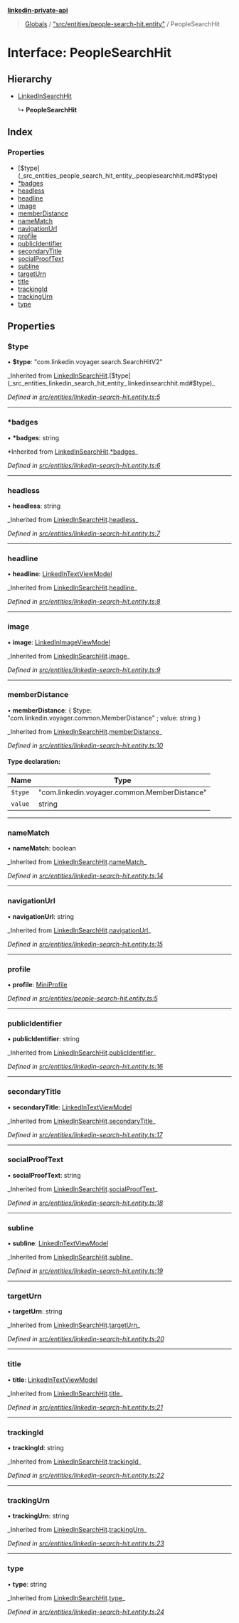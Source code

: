 **[linkedin-private-api](../README.md)**

> [Globals](../globals.md) / ["src/entities/people-search-hit.entity"](../modules/_src_entities_people_search_hit_entity_.md) / PeopleSearchHit

# Interface: PeopleSearchHit

## Hierarchy

- [LinkedInSearchHit](_src_entities_linkedin_search_hit_entity_.linkedinsearchhit.md)

  ↳ **PeopleSearchHit**

## Index

### Properties

- [$type](_src_entities_people_search_hit_entity_.peoplesearchhit.md#$type)
- [\*badges](_src_entities_people_search_hit_entity_.peoplesearchhit.md#*badges)
- [headless](_src_entities_people_search_hit_entity_.peoplesearchhit.md#headless)
- [headline](_src_entities_people_search_hit_entity_.peoplesearchhit.md#headline)
- [image](_src_entities_people_search_hit_entity_.peoplesearchhit.md#image)
- [memberDistance](_src_entities_people_search_hit_entity_.peoplesearchhit.md#memberdistance)
- [nameMatch](_src_entities_people_search_hit_entity_.peoplesearchhit.md#namematch)
- [navigationUrl](_src_entities_people_search_hit_entity_.peoplesearchhit.md#navigationurl)
- [profile](_src_entities_people_search_hit_entity_.peoplesearchhit.md#profile)
- [publicIdentifier](_src_entities_people_search_hit_entity_.peoplesearchhit.md#publicidentifier)
- [secondaryTitle](_src_entities_people_search_hit_entity_.peoplesearchhit.md#secondarytitle)
- [socialProofText](_src_entities_people_search_hit_entity_.peoplesearchhit.md#socialprooftext)
- [subline](_src_entities_people_search_hit_entity_.peoplesearchhit.md#subline)
- [targetUrn](_src_entities_people_search_hit_entity_.peoplesearchhit.md#targeturn)
- [title](_src_entities_people_search_hit_entity_.peoplesearchhit.md#title)
- [trackingId](_src_entities_people_search_hit_entity_.peoplesearchhit.md#trackingid)
- [trackingUrn](_src_entities_people_search_hit_entity_.peoplesearchhit.md#trackingurn)
- [type](_src_entities_people_search_hit_entity_.peoplesearchhit.md#type)

## Properties

### $type

• **$type**: \"com.linkedin.voyager.search.SearchHitV2\"

_Inherited from [LinkedInSearchHit](\_src_entities_linkedin_search_hit_entity_.linkedinsearchhit.md).[$type](_src_entities_linkedin_search_hit_entity_.linkedinsearchhit.md#$type)\_

_Defined in [src/entities/linkedin-search-hit.entity.ts:5](https://github.com/david1asher/linkedin-private-api/blob/8f509eb/src/entities/linkedin-search-hit.entity.ts#L5)_

---

### \*badges

• **\*badges**: string

*Inherited from [LinkedInSearchHit](_src_entities_linkedin_search_hit_entity_.linkedinsearchhit.md).[*badges](_src_entities_linkedin_search_hit_entity_.linkedinsearchhit.md#_badges)_

_Defined in [src/entities/linkedin-search-hit.entity.ts:6](https://github.com/david1asher/linkedin-private-api/blob/8f509eb/src/entities/linkedin-search-hit.entity.ts#L6)_

---

### headless

• **headless**: string

_Inherited from [LinkedInSearchHit](\_src_entities_linkedin_search_hit_entity_.linkedinsearchhit.md).[headless](_src_entities_linkedin_search_hit_entity_.linkedinsearchhit.md#headless)\_

_Defined in [src/entities/linkedin-search-hit.entity.ts:7](https://github.com/david1asher/linkedin-private-api/blob/8f509eb/src/entities/linkedin-search-hit.entity.ts#L7)_

---

### headline

• **headline**: [LinkedInTextViewModel](_src_entities_linkedin_text_view_model_entity_.linkedintextviewmodel.md)

_Inherited from [LinkedInSearchHit](\_src_entities_linkedin_search_hit_entity_.linkedinsearchhit.md).[headline](_src_entities_linkedin_search_hit_entity_.linkedinsearchhit.md#headline)\_

_Defined in [src/entities/linkedin-search-hit.entity.ts:8](https://github.com/david1asher/linkedin-private-api/blob/8f509eb/src/entities/linkedin-search-hit.entity.ts#L8)_

---

### image

• **image**: [LinkedInImageViewModel](_src_entities_linkedin_image_view_model_entity_.linkedinimageviewmodel.md)

_Inherited from [LinkedInSearchHit](\_src_entities_linkedin_search_hit_entity_.linkedinsearchhit.md).[image](_src_entities_linkedin_search_hit_entity_.linkedinsearchhit.md#image)\_

_Defined in [src/entities/linkedin-search-hit.entity.ts:9](https://github.com/david1asher/linkedin-private-api/blob/8f509eb/src/entities/linkedin-search-hit.entity.ts#L9)_

---

### memberDistance

• **memberDistance**: { $type: \"com.linkedin.voyager.common.MemberDistance\" ; value: string }

_Inherited from [LinkedInSearchHit](\_src_entities_linkedin_search_hit_entity_.linkedinsearchhit.md).[memberDistance](_src_entities_linkedin_search_hit_entity_.linkedinsearchhit.md#memberdistance)\_

_Defined in [src/entities/linkedin-search-hit.entity.ts:10](https://github.com/david1asher/linkedin-private-api/blob/8f509eb/src/entities/linkedin-search-hit.entity.ts#L10)_

#### Type declaration:

| Name    | Type                                           |
| ------- | ---------------------------------------------- |
| `$type` | \"com.linkedin.voyager.common.MemberDistance\" |
| `value` | string                                         |

---

### nameMatch

• **nameMatch**: boolean

_Inherited from [LinkedInSearchHit](\_src_entities_linkedin_search_hit_entity_.linkedinsearchhit.md).[nameMatch](_src_entities_linkedin_search_hit_entity_.linkedinsearchhit.md#namematch)\_

_Defined in [src/entities/linkedin-search-hit.entity.ts:14](https://github.com/david1asher/linkedin-private-api/blob/8f509eb/src/entities/linkedin-search-hit.entity.ts#L14)_

---

### navigationUrl

• **navigationUrl**: string

_Inherited from [LinkedInSearchHit](\_src_entities_linkedin_search_hit_entity_.linkedinsearchhit.md).[navigationUrl](_src_entities_linkedin_search_hit_entity_.linkedinsearchhit.md#navigationurl)\_

_Defined in [src/entities/linkedin-search-hit.entity.ts:15](https://github.com/david1asher/linkedin-private-api/blob/8f509eb/src/entities/linkedin-search-hit.entity.ts#L15)_

---

### profile

• **profile**: [MiniProfile](_src_entities_mini_profile_entity_.miniprofile.md)

_Defined in [src/entities/people-search-hit.entity.ts:5](https://github.com/david1asher/linkedin-private-api/blob/8f509eb/src/entities/people-search-hit.entity.ts#L5)_

---

### publicIdentifier

• **publicIdentifier**: string

_Inherited from [LinkedInSearchHit](\_src_entities_linkedin_search_hit_entity_.linkedinsearchhit.md).[publicIdentifier](_src_entities_linkedin_search_hit_entity_.linkedinsearchhit.md#publicidentifier)\_

_Defined in [src/entities/linkedin-search-hit.entity.ts:16](https://github.com/david1asher/linkedin-private-api/blob/8f509eb/src/entities/linkedin-search-hit.entity.ts#L16)_

---

### secondaryTitle

• **secondaryTitle**: [LinkedInTextViewModel](_src_entities_linkedin_text_view_model_entity_.linkedintextviewmodel.md)

_Inherited from [LinkedInSearchHit](\_src_entities_linkedin_search_hit_entity_.linkedinsearchhit.md).[secondaryTitle](_src_entities_linkedin_search_hit_entity_.linkedinsearchhit.md#secondarytitle)\_

_Defined in [src/entities/linkedin-search-hit.entity.ts:17](https://github.com/david1asher/linkedin-private-api/blob/8f509eb/src/entities/linkedin-search-hit.entity.ts#L17)_

---

### socialProofText

• **socialProofText**: string

_Inherited from [LinkedInSearchHit](\_src_entities_linkedin_search_hit_entity_.linkedinsearchhit.md).[socialProofText](_src_entities_linkedin_search_hit_entity_.linkedinsearchhit.md#socialprooftext)\_

_Defined in [src/entities/linkedin-search-hit.entity.ts:18](https://github.com/david1asher/linkedin-private-api/blob/8f509eb/src/entities/linkedin-search-hit.entity.ts#L18)_

---

### subline

• **subline**: [LinkedInTextViewModel](_src_entities_linkedin_text_view_model_entity_.linkedintextviewmodel.md)

_Inherited from [LinkedInSearchHit](\_src_entities_linkedin_search_hit_entity_.linkedinsearchhit.md).[subline](_src_entities_linkedin_search_hit_entity_.linkedinsearchhit.md#subline)\_

_Defined in [src/entities/linkedin-search-hit.entity.ts:19](https://github.com/david1asher/linkedin-private-api/blob/8f509eb/src/entities/linkedin-search-hit.entity.ts#L19)_

---

### targetUrn

• **targetUrn**: string

_Inherited from [LinkedInSearchHit](\_src_entities_linkedin_search_hit_entity_.linkedinsearchhit.md).[targetUrn](_src_entities_linkedin_search_hit_entity_.linkedinsearchhit.md#targeturn)\_

_Defined in [src/entities/linkedin-search-hit.entity.ts:20](https://github.com/david1asher/linkedin-private-api/blob/8f509eb/src/entities/linkedin-search-hit.entity.ts#L20)_

---

### title

• **title**: [LinkedInTextViewModel](_src_entities_linkedin_text_view_model_entity_.linkedintextviewmodel.md)

_Inherited from [LinkedInSearchHit](\_src_entities_linkedin_search_hit_entity_.linkedinsearchhit.md).[title](_src_entities_linkedin_search_hit_entity_.linkedinsearchhit.md#title)\_

_Defined in [src/entities/linkedin-search-hit.entity.ts:21](https://github.com/david1asher/linkedin-private-api/blob/8f509eb/src/entities/linkedin-search-hit.entity.ts#L21)_

---

### trackingId

• **trackingId**: string

_Inherited from [LinkedInSearchHit](\_src_entities_linkedin_search_hit_entity_.linkedinsearchhit.md).[trackingId](_src_entities_linkedin_search_hit_entity_.linkedinsearchhit.md#trackingid)\_

_Defined in [src/entities/linkedin-search-hit.entity.ts:22](https://github.com/david1asher/linkedin-private-api/blob/8f509eb/src/entities/linkedin-search-hit.entity.ts#L22)_

---

### trackingUrn

• **trackingUrn**: string

_Inherited from [LinkedInSearchHit](\_src_entities_linkedin_search_hit_entity_.linkedinsearchhit.md).[trackingUrn](_src_entities_linkedin_search_hit_entity_.linkedinsearchhit.md#trackingurn)\_

_Defined in [src/entities/linkedin-search-hit.entity.ts:23](https://github.com/david1asher/linkedin-private-api/blob/8f509eb/src/entities/linkedin-search-hit.entity.ts#L23)_

---

### type

• **type**: string

_Inherited from [LinkedInSearchHit](\_src_entities_linkedin_search_hit_entity_.linkedinsearchhit.md).[type](_src_entities_linkedin_search_hit_entity_.linkedinsearchhit.md#type)\_

_Defined in [src/entities/linkedin-search-hit.entity.ts:24](https://github.com/david1asher/linkedin-private-api/blob/8f509eb/src/entities/linkedin-search-hit.entity.ts#L24)_
